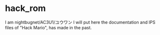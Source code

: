 # hack_rom
I am nightbugnet/AC3U1/ユウワン
I will put here the documentation and IPS files of "Hack Mario", has made in the past.
